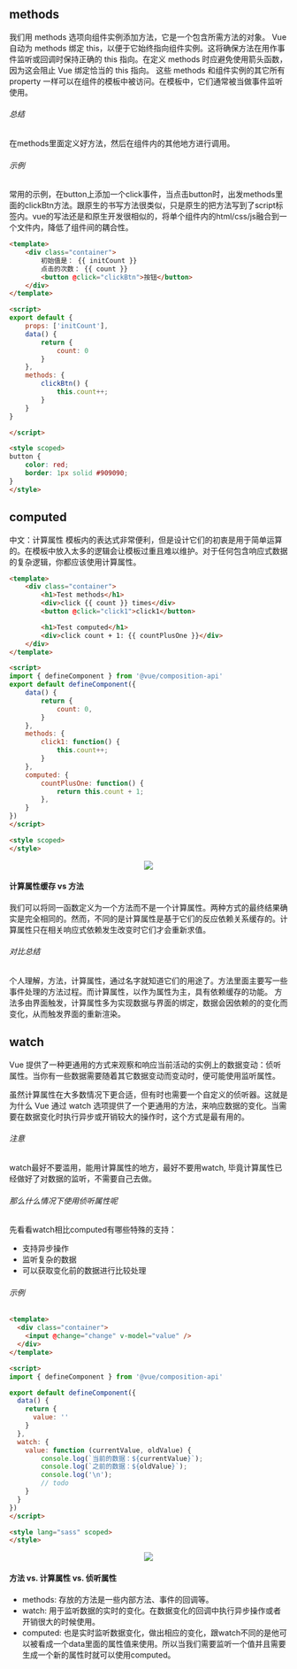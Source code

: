 ## methods
我们用 methods 选项向组件实例添加方法，它是一个包含所需方法的对象。
Vue 自动为 methods 绑定 this，以便于它始终指向组件实例。这将确保方法在用作事件监听或回调时保持正确的 this 指向。在定义 methods 时应避免使用箭头函数，因为这会阻止 Vue 绑定恰当的 this 指向。
这些 methods 和组件实例的其它所有 property 一样可以在组件的模板中被访问。在模板中，它们通常被当做事件监听使用。

###### 总结
在methods里面定义好方法，然后在组件内的其他地方进行调用。

###### 示例
常用的示例，在button上添加一个click事件，当点击button时，出发methods里面的clickBtn方法。跟原生的书写方法很类似，只是原生的把方法写到了script标签内。vue的写法还是和原生开发很相似的，将单个组件内的html/css/js融合到一个文件内，降低了组件间的耦合性。
```html
<template>
    <div class="container">
        初始值是： {{ initCount }}
        点击的次数： {{ count }}
        <button @click="clickBtn">按钮</button>
    </div>
</template>

<script>
export default {
    props: ['initCount'],
    data() {
        return {
            count: 0
        }
    },
    methods: {
        clickBtn() {
            this.count++;
        }
    }
}

</script>

<style scoped>
button {
    color: red;
    border: 1px solid #909090;
}
</style>
```

## computed
中文：计算属性
模板内的表达式非常便利，但是设计它们的初衷是用于简单运算的。在模板中放入太多的逻辑会让模板过重且难以维护。对于任何包含响应式数据的复杂逻辑，你都应该使用计算属性。

```html
<template>
    <div class="container">
        <h1>Test methods</h1>
        <div>click {{ count }} times</div>
        <button @click="click1">click1</button>

        <h1>Test computed</h1>
        <div>click count + 1: {{ countPlusOne }}</div>
    </div>
</template>

<script>
import { defineComponent } from '@vue/composition-api'
export default defineComponent({
    data() {
        return {
            count: 0,
        }
    },
    methods: {
        click1: function() {
            this.count++;
        }
    },
    computed: {
        countPlusOne: function() {
            return this.count + 1;
        },
    }
})
</script>

<style scoped>
</style>
```
<div style="text-align: center"><img src="./组件/computed.gif"></div>

#### 计算属性缓存 vs 方法
我们可以将同一函数定义为一个方法而不是一个计算属性。两种方式的最终结果确实是完全相同的。然而，不同的是计算属性是基于它们的反应依赖关系缓存的。计算属性只在相关响应式依赖发生改变时它们才会重新求值。

###### 对比总结
个人理解，方法，计算属性，通过名字就知道它们的用途了。方法里面主要写一些事件处理的方法过程。而计算属性，以作为属性为主，具有依赖缓存的功能。
方法多由界面触发，计算属性多为实现数据与界面的绑定，数据会因依赖的的变化而变化，从而触发界面的重新渲染。

## watch
Vue 提供了一种更通用的方式来观察和响应当前活动的实例上的数据变动：侦听属性。当你有一些数据需要随着其它数据变动而变动时，便可能使用监听属性。

虽然计算属性在大多数情况下更合适，但有时也需要一个自定义的侦听器。这就是为什么 Vue 通过 watch 选项提供了一个更通用的方法，来响应数据的变化。当需要在数据变化时执行异步或开销较大的操作时，这个方式是最有用的。

###### 注意
watch最好不要滥用，能用计算属性的地方，最好不要用watch, 毕竟计算属性已经做好了对数据的监听，不需要自己去做。

###### 那么什么情况下使用侦听属性呢
先看看watch相比computed有哪些特殊的支持：
* 支持异步操作
* 监听复杂的数据
* 可以获取变化前的数据进行比较处理

###### 示例
```html
<template>
  <div class="container">
    <input @change="change" v-model="value" />
  </div>
</template>

<script>
import { defineComponent } from '@vue/composition-api'

export default defineComponent({
  data() {
    return {
      value: ''
    }
  },
  watch: {
    value: function (currentValue, oldValue) {
        console.log(`当前的数据：${currentValue}`);
        console.log(`之前的数据：${oldValue}`);
        console.log('\n');
        // todo
    }
  }
})
</script>

<style lang="sass" scoped>
</style>
```
<div style="text-align: center"><img src="./组件/watch.gif"></div>

#### 方法 vs. 计算属性 vs. 侦听属性
* methods: 存放的方法是一些内部方法、事件的回调等。
* watch: 用于监听数据的实时的变化。在数据变化的回调中执行异步操作或者开销很大的时候使用。
* computed: 也是实时监听数据变化，做出相应的变化，跟watch不同的是他可以被看成一个data里面的属性值来使用。所以当我们需要监听一个值并且需要生成一个新的属性时就可以使用computed。
